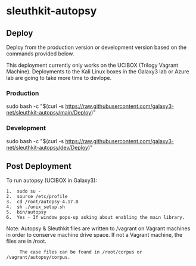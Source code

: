 # sleuthkit-autopsy

## Deploy

Deploy from the production version or development version based on the commands provided below.

This deployment currently only works on the UCIBOX (Trilogy Vagrant Machine).  Deployments to the Kali Linux boxes in the Galaxy3 lab or Azure lab are going to take more time to devlope.

### Production
sudo bash -c "$(curl -s https://raw.githubusercontent.com/galaxy3-net/sleuthkit-autopsy/main/Deploy)"

### Development
sudo bash -c "$(curl -s https://raw.githubusercontent.com/galaxy3-net/sleuthkit-autopsy/dev/Deploy)"


## Post Deployment

  To run autopsy (UCIBOX in Galaxy3):

    1.  sudo su -
    2.  source /etc/profile
    3.  cd /root/autopsy-4.17.0
    4.  sh ./unix_setup.sh
    5.  bin/autopsy
    6.  Yes - If window pops-up asking about enabling the main library.
    
  Note:  Autopsy & Sleuthkit files are written to /vagrant on Vagrant machines in order to conserve
         machine drive space.  If not a Vagrant machine, the files are in /root.
         
         The case files can be found in /root/corpus or /vagrant/autopsy/corpus.